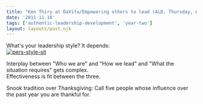 ```yaml
---
title: "Ken Thiry at DaVita/Empowering others to lead (ALD, Thursday, Week 11)"
date: '2011-11-18'
tags: ['authentic-leadership-development', 'year-two']
layout: layouts/post.njk
---
```


What's your leadership style? It depends:\
[![](../../img/pers-style-sit-300x96.jpg "pers-style-sit")](../../img/pers-style-sit.jpg)

Interplay between "Who we are" and "How we lead" and "What the situation requires" gets complex.\
Effectiveness is fit between the three.

Snook tradition over Thanksgiving: Call five people whose influence over the past year you are thankful for.
